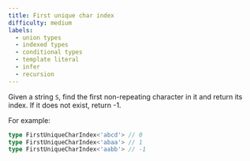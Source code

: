```yaml
---
title: First unique char index
difficulty: medium
labels: 
  - union types 
  - indexed types
  - conditional types
  - template literal
  - infer
  - recursion
---
```

Given a string `S`, find the first non-repeating character in it and return its index. If it does not exist, return -1. 

For example:

```ts
type FirstUniqueCharIndex<'abcd'> // 0
type FirstUniqueCharIndex<'abaa'> // 1
type FirstUniqueCharIndex<'aabb'> // -1

```





